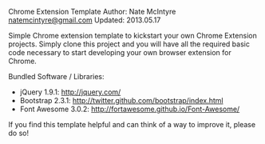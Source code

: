 Chrome Extension Template
Author: Nate McIntyre <natemcintyre@gmail.com>
Updated: 2013.05.17

Simple Chrome extension template to kickstart your own Chrome Extension projects. Simply clone this project and you will have all the required basic code necessary to start developing your own browser extension for Chrome.

Bundled Software / Libraries:
- jQuery 1.9.1: http://jquery.com/
- Bootstrap 2.3.1: http://twitter.github.com/bootstrap/index.html
- Font Awesome 3.0.2: http://fortawesome.github.io/Font-Awesome/

If you find this template helpful and can think of a way to improve it, please do so!